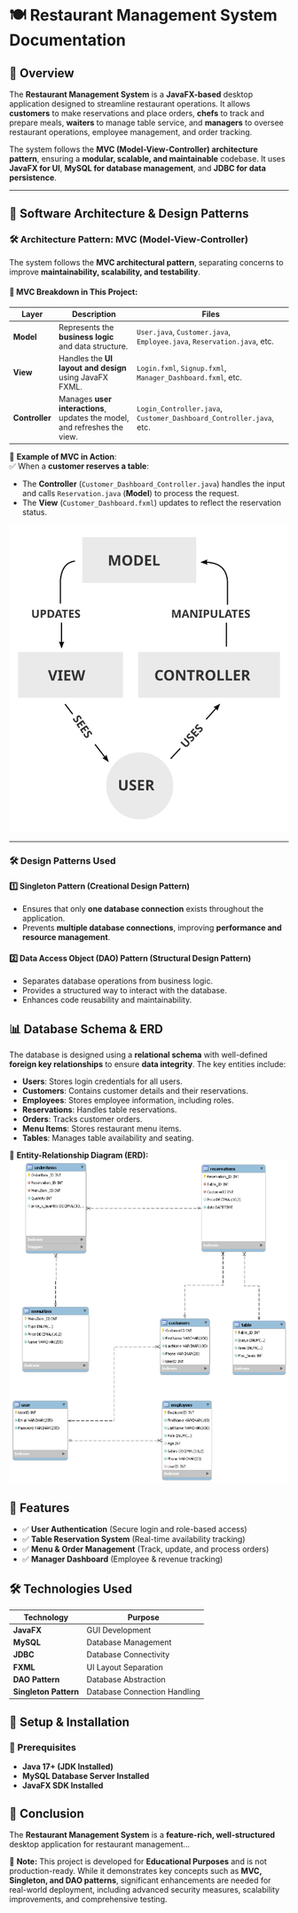 # 🍽️ Restaurant Management System Documentation

## 📌 Overview
The **Restaurant Management System** is a **JavaFX-based** desktop application designed to streamline restaurant operations. It allows **customers** to make reservations and place orders, **chefs** to track and prepare meals, **waiters** to manage table service, and **managers** to oversee restaurant operations, employee management, and order tracking.

The system follows the **MVC (Model-View-Controller) architecture pattern**, ensuring a **modular, scalable, and maintainable** codebase. It uses **JavaFX for UI**, **MySQL for database management**, and **JDBC for data persistence**.

---

## 📌 Software Architecture & Design Patterns

### 🛠 Architecture Pattern: MVC (Model-View-Controller)

The system follows the **MVC architectural pattern**, separating concerns to improve **maintainability, scalability, and testability**.

#### 🔹 MVC Breakdown in This Project:

| **Layer** | **Description** | **Files** |
|-----------|---------------|-----------|
| **Model** | Represents the **business logic** and data structure. | `User.java`, `Customer.java`, `Employee.java`, `Reservation.java`, etc. |
| **View** | Handles the **UI layout and design** using JavaFX FXML. | `Login.fxml`, `Signup.fxml`, `Manager_Dashboard.fxml`, etc. |
| **Controller** | Manages **user interactions**, updates the model, and refreshes the view. | `Login_Controller.java`, `Customer_Dashboard_Controller.java`, etc. |

📌 **Example of MVC in Action**:  
✅ When a **customer reserves a table**:
- The **Controller** (`Customer_Dashboard_Controller.java`) handles the input and calls `Reservation.java` (**Model**) to process the request.
- The **View** (`Customer_Dashboard.fxml`) updates to reflect the reservation status.

![MVC Architecture](./images/MVC.png)

---

### 🛠 Design Patterns Used

#### 1️⃣ Singleton Pattern (Creational Design Pattern)
- Ensures that only **one database connection** exists throughout the application.
- Prevents **multiple database connections**, improving **performance and resource management**.

#### 2️⃣ Data Access Object (DAO) Pattern (Structural Design Pattern)
- Separates database operations from business logic.
- Provides a structured way to interact with the database.
- Enhances code reusability and maintainability.


## 📊 Database Schema & ERD
The database is designed using a **relational schema** with well-defined **foreign key relationships** to ensure **data integrity**. The key entities include:

- **Users**: Stores login credentials for all users.
- **Customers**: Contains customer details and their reservations.
- **Employees**: Stores employee information, including roles.
- **Reservations**: Handles table reservations.
- **Orders**: Tracks customer orders.
- **Menu Items**: Stores restaurant menu items.
- **Tables**: Manages table availability and seating.

📌 **Entity-Relationship Diagram (ERD):**
![Database ERD](./images/erd.png)

## 🚀 Features
- ✅ **User Authentication** (Secure login and role-based access)
- ✅ **Table Reservation System** (Real-time availability tracking)
- ✅ **Menu & Order Management** (Track, update, and process orders)
- ✅ **Manager Dashboard** (Employee & revenue tracking)

## 🛠️ Technologies Used
| Technology | Purpose |
|------------|---------|
| **JavaFX** | GUI Development |
| **MySQL** | Database Management |
| **JDBC** | Database Connectivity |
| **FXML** | UI Layout Separation |
| **DAO Pattern** | Database Abstraction |
| **Singleton Pattern** | Database Connection Handling |

## 📖 Setup & Installation
### 📌 Prerequisites
- **Java 17+ (JDK Installed)**
- **MySQL Database Server Installed**
- **JavaFX SDK Installed**

## 🎯 Conclusion
The **Restaurant Management System** is a **feature-rich, well-structured** desktop application for restaurant management...

📌 **Note:** This project is developed for **Educational Purposes** and is not production-ready. While it demonstrates key concepts such as **MVC, Singleton, and DAO patterns**, significant enhancements are needed for real-world deployment, including advanced security measures, scalability improvements, and comprehensive testing.

